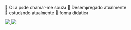  👋 OLa pode chamar-me souza
 🔭 Desempregado atualmente   
 🌱 estudando atualmente
 👯 forma didatica
 
 <div>
 <a href="https://uma-paginadinamicafloris.netlify.app">
 <img height-"180em" src="htpps://github-readme.stats.vercel.app/api?username-souza10-max&show_icons-false&theme-dracula&include_all_commits-true&count_private-true"/>
 <img height-"180em" src="htpps://github-readme-stats.vercel.app/api/top-langs/?username-souza10-max&layout-compact&langs_count-16&theme-dracula"/>
 </div>
  
 
     
